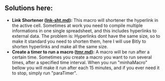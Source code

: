 ## Solutions here:

- **Link Shortener ([lnk-sht.md]()):**
  This macro will shortener the hyperlink in the active cell. Sometimes at work you need to compile multiple informations in one  single spreadsheet, and this includes hyperlinks to external data. The  problem is: Hyperlinks dont have the same size, so to make it standard  you need to shorten them, here I will use Bitly to shorten hyperlinks  and make all the same size. 
- **Create a timer to run a macro ([tmr.md]()):**
  A macro will be run after a certain time. Sometimes you create a macro you want to run several times, after a  specified time interval. When you run "minhaMacro" bellow you will make it run after each 15  minutes, and if you ever need it to stop, simply run "paraTimer". 